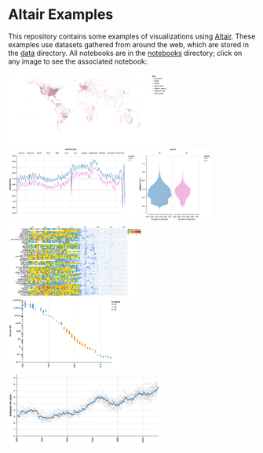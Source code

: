 # Altair Examples

This repository contains some examples of visualizations using [Altair](http://altair-viz.github.io).
These examples use datasets gathered from around the web, which are stored in the [data](data/) directory.
All notebooks are in the [notebooks](notebooks/) directory; click on any image to see the associated notebook:

[<img src="images/Airports.png" height=150>](notebooks/Airports.ipynb)
[<img src="images/Births.png" height=150>](notebooks/Births.ipynb)
[<img src="images/Marathon.png" height=150>](notebooks/MarathonData.ipynb)
[<img src="images/Measles.png" height=150>](notebooks/Measles.ipynb)
[<img src="images/Storage.png" height=150>](notebooks/PriceOfStorage.ipynb)
[<img src="images/Strikeouts.png" height=150>](notebooks/MLB_Strikeouts.ipynb )
            
